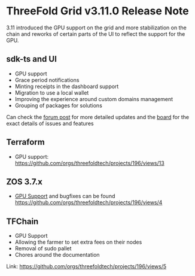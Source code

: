 # ThreeFold Grid v3.11.0 Release Note

3.11 introduced the GPU support on the grid and more stabilization on the chain and reworks of certain parts of the UI to reflect the support for the GPU.

## sdk-ts and UI

- GPU support
- Grace period notifications
- Minting receipts in the dashboard support
- Migration to use a local wallet
- Improving the experience around custom domains management
- Grouping of packages for solutions

Can check the [forum post](https://forum.threefold.io/t/3-11-updates-july-27/4028) for more detailed updates and the [board](https://github.com/orgs/threefoldtech/projects/196/views/8) for the exact details of issues and features

## Terraform

* GPU support: https://github.com/orgs/threefoldtech/projects/196/views/13


## ZOS 3.7.x

* [GPU Support](https://github.com/threefoldtech/zos/issues/1293) and bugfixes can be found https://github.com/orgs/threefoldtech/projects/196/views/4

## TFChain

* GPU Support 
* Allowing the farmer to set extra fees on their nodes
* Removal of sudo pallet
* Chores around the documentation

Link: https://github.com/orgs/threefoldtech/projects/196/views/5
